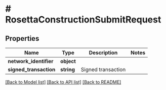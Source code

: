 # # RosettaConstructionSubmitRequest

## Properties

Name | Type | Description | Notes
------------ | ------------- | ------------- | -------------
**network_identifier** | **object** |  |
**signed_transaction** | **string** | Signed transaction |

[[Back to Model list]](../../README.md#models) [[Back to API list]](../../README.md#endpoints) [[Back to README]](../../README.md)

